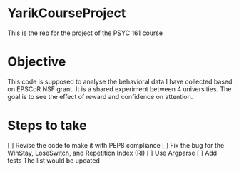 # YarikCourseProject
This is the rep for the project of the PSYC 161 course

  # Objective
  This code is supposed to analyse the behavioral data I have collected based on EPSCoR NSF grant. It is a shared experiment between 4 universities. The goal is to see the effect of reward and confidence on attention.
  
  # Steps to take
  [ ] Revise the code to make it with PEP8 compliance
  [ ] Fix the bug for the WinStay, LoseSwitch, and Repetition Index (RI)
  [ ] Use Argparse
  [ ] Add tests
  The list would be updated
